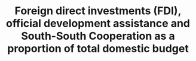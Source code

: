 ---
data_non_statistical: true
goal_meta_link: http://unstats.un.org/sdgs/files/metadata-compilation/Metadata-Goal-17.pdf
goal_meta_link_page: 9
graph: null
graph_status_notes: Assigned
graph_title: Foreign direct investments (FDI), official development assistance and
  South-South Cooperation as a proportion of total domestic budget
graph_type: null
graph_type_description: null
has_metadata: false
indicator: 17.3.1
indicator_name: Foreign direct investments (FDI), official development assistance
  and South-South Cooperation as a proportion of total domestic budget
indicator_sort_order: 17-03-01
indicator_variable: null
layout: indicator
permalink: /17-3-1/
published: true
reporting_status: notstarted
sdg_goal: 17
source_active_1: true
source_notes_1: null
source_title_1: null
target: Mobilize additional financial resources for developing countries from multiple
  sources.
target_id: '17.3'
title: Foreign direct investments (FDI), official development assistance and South-South
  Cooperation as a proportion of total domestic budget
un_custodial_agency: OECD UNCTAD
un_designated_tier: '1'
variable_description: null
variable_notes: null
---